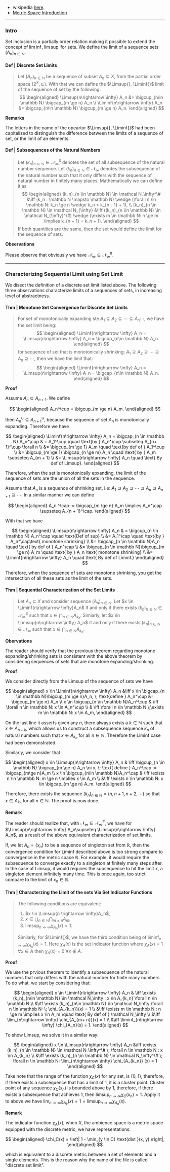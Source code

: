 - wikipedia [here](https://en.wikipedia.org/wiki/Set-theoretic_limit).
- [Metric Space Introduction](../../MATH%20601%20Functional%20Analysis,%20Measure%20Theory/Functional%20Spaces/Metric%20Space%20Introduction.md)
---
### **Intro**

Set inclusion is a partially order relation making it possible to extend the concept of $\lim\inf, \lim\sup$ for sets. We define the limit of a sequence sets $(A_n)_{n\in \mathbb N}$: 


#### **Def | Discrete Set Limits**
> Let $(A_n)_{n \in \mathbb N}$ be a sequence of subset $A_n \subseteq X$, from the partial order space $(2^{X}, \subseteq)$. 
> With that we can define the $\Limsup{}, \Liminf{}$ limit of the sequence of set by the following: 
> $$
> \begin{aligned}
>     \Limsup{n\rightarrow \infty} 
>     A_n &= \bigcup_{n\in \mathbb N} \bigcap_{m \ge n} A_n
>     \\
>     \Liminf{n\rightarrow \infty} 
>         A_n &= \bigcap_{n\in \mathbb N} \bigcup_{m \ge n} A_n. 
> \end{aligned}
> $$


**Remarks**

The letters in the name of the opeartor $\Limsup{}, \Liminf{}$ had been capitalized to distinguish the difference between the limits of a sequence of set, or the limit of an elements. 



#### **Def | Subsequences of the Natural Numbers**
> Let $(k_n)_{n\subseteq \mathbb N} \in \mathcal N_\infty^\#$ denotes the set of all subsequence of the natural number sequence. 
> Let $(k_n)_{n\subseteq \mathbb N} \in \mathcal N_{\infty}$ denotes the subsequence of the natural number such that it only differs with the sequence of natural number in finitely many places. 
> Mathematically we can define it as 
> $$
> \begin{aligned}
>     (k_n)_{n \in \mathbb N} \in \mathcal N_\infty^\# &\iff 
>     (k_n : \mathbb N \mapsto \mathbb N) \wedge 
>     (\forall n \in \mathbb N:  k_n \ge n \wedge k_n > k_{n - 1} + 1), 
>     \\
>     (k_n)_{n \in \mathbb N} \in \mathcal N_{\infty} &\iff
>     ((k_n)_{n \in \mathbb N} \in \mathcal N_{\infty}^\#) 
>     \wedge 
>     (\exists m \in \mathbb N: n \ge m \implies k_{n + 1} = k_n + 1). 
> \end{aligned}
> $$
> If both quantities are the same, then the set would define the limit for the sequence of sets.

**Observations**

Please observe that obviously we have $\mathcal N_{\infty} \subsetneq \mathcal N_{\infty}^\#$. 


---
### **Characterizing Sequential Limit using Set Limit**

We disect the definition of a discrete set limit listed above. 
The following three observations characterize limits of a sequences of sets, in increasing level of abstractness. 

#### **Thm | Monotone Set Convergence for Discrete Set Limits**
> For set of monotonically expanding ste $A_1 \subseteq A_2 \subseteq \cdots \subseteq A_{n}\cdots$, we have the set limit being: 
> $$
> \begin{aligned}
>     \Liminf{n\rightarrow \infty} 
>     A_n  = \Limsup{n\rightarrow \infty} A_n 
>     = 
>     \bigcup_{n\in \mathbb N} A_n. 
> \end{aligned}
> $$
> for sequence of set that is monotonically shrinking; $A_1 \supseteq A_2 \supseteq \cdots \supseteq  A_n \supseteq \cdots$, then we have the limit that: 
> $$
> \begin{aligned}
>     \Liminf{n\rightarrow \infty} 
>     A_n  = \Limsup{n\rightarrow \infty} A_n 
>     = 
>     \bigcap_{n\in \mathbb N} A_n. 
> \end{aligned}
> $$

**Proof**

Assume $A_n \subseteq A_{n + 1}$. 
We define 

$$
\begin{aligned}
    A_n^\cup = \bigcup_{m \ge n} A_m. 
\end{aligned}
$$

then $A_n^\cup \subseteq A_{n + 1}^\cup$, because the sequence of set $A_n$ is monotonically expanding. 
Therefore we have 

$$
\begin{aligned}
    \Liminf{n\rightarrow \infty} A_n = \bigcap_{n \in \mathbb N} A_n^\cup
    & = A_1^\cup \quad \text{by } A_n^\cup \subseteq A_{n+ 1}^\cup \forall n
    \\
    &= \bigcup_{m \ge 1} A_m \quad \text{by def of } A_1^\cup 
    \\
    &= \bigcup_{m \ge 1} \bigcap_{n \ge m} A_n 
    \quad \text{ by } A_m \subseteq A_{m + 1}
    \\
    &= \Limsup{n\rightarrow \infty} A_n 
    \quad \text{ By def of Limsup}. 
\end{aligned}
$$

Therefore, when the set is monotonically epxanding, the limit of the sequence of sets are the union of all the sets in the sequence. 

Assume that $A_n$ is a sequence of shrinking set, i.e: $A_1 \supseteq A_2 \supseteq \cdots \supseteq A_n \supseteq A_{n + 1}\supseteq \cdots$. 
In a similar manner we can define 

$$
\begin{aligned}
    A_n ^\cap := \bigcap_{m \ge n} A_m 
    \implies 
    A_n^\cap \supseteq A_{n + 1}^\cap. 
\end{aligned}
$$

With that we have 

$$
\begin{aligned}
    \Limsup{n\rightarrow \infty} A_n 
    & = \bigcup_{n \in \mathbb N} A_n^\cap
    \quad \text{Def of sup}
    \\
    &= A_1^\cap 
    \quad \text{by } A_n^\cap\text{ monotone shrinking}
    \\
    &= \bigcap_{n \in \mathbb N}A_n 
    \quad \text{ by def of } A_n^\cap
    \\
    &= 
    \bigcap_{n \in \mathbb N}\bigcup_{m \ge n} A_m 
    \quad \text{ by } A_n \text{ monotone shrinking}
    \\
    &= \Liminf{n\rightarrow \infty} A_n 
    \quad \text{ By def of Liminf.}
\end{aligned}
$$

Therefore, when the sequence of sets are monotone shrinking, you get the intersection of all these sets as the limit of the sets. 


#### **Thm | Sequential Characterization of the Set Limits**
> Let $A_n \subseteq X$ and consider sequence $(A_n)_{n\in \mathbb N}$. 
> Let $x \in \Liminf{n\rightarrow \infty}A_n$ if and only if there exists $(k_n)_{n \in \mathbb N} \in \mathcal N_{\infty}^\#$ such that $x \in \bigcap_{n\in \mathbb N} A_{k_n}$. 
> Simiarly, let $x \in \Limsup{n\rightarrow \infty} A_n$ if and only if there exists $(k_n)_{n \in \mathbb N} \in \mathcal N_\infty$ such that $x \in \bigcap_{n\in \mathbb N}A_{k_n}$. 

**Obervations**

The reader should verify that the previous theorem regarding monotone expanding/shrinking sets is consistent with the above theorem by considering sequences of sets that are monotone expanding/shrinking. 

**Proof**

We consider directly from the Limsup of the sequence of sets we have 

$$
\begin{aligned}
    x \in \Liminf{n\rightarrow \infty} A_n &\iff 
    x \in \bigcap_{n \in \mathbb N}\bigcup_{m \ge n}A_n, 
    \; 
    \text{define } A_n^\cup &= \bigcup_{m \ge n} A_n
    \\
    x \in \bigcap_{n \in \mathbb N}A_n^\cup 
    & \iff 
    \forall n \in \mathbb N: x \in A_n^\cup
    \\
    & \iff 
    \forall n \in \mathbb N \;\exists m \in \mathbb N: 
        x \in A_m, 
\end{aligned}
$$

On the last line it asserts given any $n$, there always exists a $k \in \mathbb N$ such that $x \in A_{n + k}$, which allows us to construct a subsequence sequence $k_n$ of natural numbers such that $x \in A_{k_n}$ for all $n \in \mathbb N$. 
Therefore the Liminf case had been demonstrated. 

Similarly, we consider that 

$$
\begin{aligned}
    x \in \Limsup{n\rightarrow \infty} A_n 
    & \iff 
    \bigcup_{n \in \mathbb N} \bigcap_{m \ge n}
    A_n \ni x, \; \text{ define } A_n^\cap := \bigcap_{m\ge n}A_m
    \\
    x \in \bigcup_{n\in \mathbb N}A_n^\cap 
    & \iff
    \exists n \in \mathbb N: m \ge n \implies x \in A_m
    \\
    &\iff 
    \exists n \in \mathbb N: x \in \bigcap_{m \ge n} A_m. 
\end{aligned}
$$

Therefore, there exists the sequence $(k_n)_{n \in \mathbb N} = (n, n + 1, n+2, \cdots)$ so that $x \in A_{k_n}$ for all $n \in \mathbb N$. 
The proof is now done. 

**Remark**

The reader should realize that, with $\mathcal N_\infty \subseteq \mathcal N_\infty^\#$, we have for $\Limsup{n\rightarrow \infty} A_n\supseteq \Limsup{n\rightarrow \infty} A_n$, as a result of the above equivalent characterization of set limits. 

If, we let $A_n = \{x_n\}$ to be a sequence of singleton set from $\mathbb R$, then the convergence condition for Liminf described above is too strong compare to convergence in the metric space $\mathbb R$. 
For example, it would require the subsequence to converge exactly to a singleton at finitely many steps after. 
In the case of Limsup, it would requires the subsequence to hit the limit $x$, a singleton element infinitely many time. 
This is once again, too strict compare to the limit of $x_n \in \mathbb R$. 


#### **Thm | Characterzing the Limit of the sets Via Set Indicator Functions**
> The following conditions are equivalent: 
> 1. $x \in \Limsup{n \rightarrow \infty}A_n$,
> 2. $x \in \bigcup_{n\in \mathbb N}\bigcap_{m \ge n} A_m$, 
> 3. $\limsup_{n\rightarrow \infty}  \chi_{A_n}(x) = 1$. 
> 
> Similarly, for $\Liminf{}$, we have the third condition being of $\liminf_{x\rightarrow \infty} \chi_{A_n}(x) = 1$. 
> Here $\chi_{A}(x)$ is the set indicator function where $\chi_{A}(x) = 1 \; \forall x \in A$ then $\chi_{A}(x) = 0 \; \forall x \not \in A$. 


**Proof**

We use the prvious theorem to identify a subsequence of the natural numbers that only differs with the natural number for finite many numbers. 
To do what, we start by considering that: 

$$
\begin{aligned}
    x \in \Liminf{n\rightarrow \infty} A_n
    & \iff 
    \exists (k_n)_{n\in \mathbb N}
    \in 
    \mathcal N_\infty : x \in A_{k_n} \forall n \in \mathbb N 
    \\
    &\iff 
    \exists (k_n)_{n\in \mathbb N}
    \in 
    \mathcal N_\infty  \forall n \in \mathbb N: \; \chi_{A_{k_n}}(x) = 1
    \\
    &\iff 
    \exists m \in \mathbb N : n \ge m \implies x \in A_m \quad \text{ By def of } \mathcal N_\infty
    \\
    &\iff 
    \lim_{n\rightarrow \infty}
    \chi_{A_{m+ n}}(x) = 1 
    \\
    &\iff 
    \liminf_{n\rightarrow \infty} \chi_{A_n}(x) = 1.
\end{aligned}
$$

To show Limsup, we solve it in a similar way: 

$$
\begin{aligned}
    x \in \Limsup{n\rightarrow \infty} A_n 
    &\iff 
    \exists (k_n)_{n \in \mathbb N} \in \mathcal N_\infty^\# \; \forall n \in \mathbb N : 
    x \in A_{k_n}
    \\
    &\iff 
    \exists (k_n)_{n \in \mathbb N} \in \mathcal N_\infty^\# 
    \; \forall n \in \mathbb N: 
    \lim_{n\rightarrow \infty} \chi_{A_{k_n}} (x) = 1
\end{aligned}
$$

Take note that the range of the function $\chi_C(x)$ for any set, is $\{0, 1\}$, therefore, if there exists a subsequence that has a limit of $1$, it is a cluster point. 
Cluster point of any sequence $\chi_C(x_n)$ is bounded above by $1$, therefore, if there exists a subsequence that achieves $1$, then $\limsup_{n\rightarrow \infty} \chi_C(x_n) = 1$. 
Apply it to above we have $\lim_{n\rightarrow \infty }\chi_{A_k}(x) = 1 = \limsup_{n\rightarrow \infty}\chi_{A_n}(x)$. 


**Remark**

The indicator function $\chi_A(x)$, when $X$, the ambience space is a metric space equipped with the discrete metric, we have representations: 

$$
\begin{aligned}
    \chi_C(x) = \left|
        1 - \min_{y \in C} \text{dist }(x, y) 
    \right|, 
\end{aligned}
$$

which is equivalent to a discrete metric between a set of elements and a single elements. 
This is the reason why the name of the file is called "discrete set limit". 